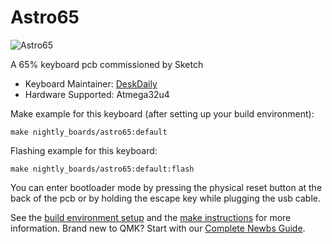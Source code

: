 # Astro65

![Astro65]()

A 65% keyboard pcb commissioned by Sketch

* Keyboard Maintainer: [DeskDaily](https://github.com/DeskDaily)
* Hardware Supported: Atmega32u4

Make example for this keyboard (after setting up your build environment):

    make nightly_boards/astro65:default
	
Flashing example for this keyboard:

    make nightly_boards/astro65:default:flash

You can enter bootloader mode by pressing the physical reset button at the back of the pcb or by holding the escape key while plugging the usb cable.

See the [build environment setup](https://docs.qmk.fm/#/getting_started_build_tools) and the [make instructions](https://docs.qmk.fm/#/getting_started_make_guide) for more information. Brand new to QMK? Start with our [Complete Newbs Guide](https://docs.qmk.fm/#/newbs).
